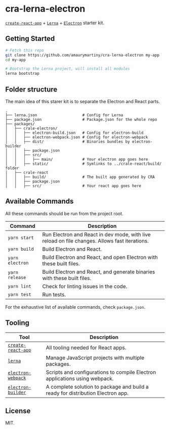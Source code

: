 # cra-lerna-electron

[`create-react-app`](https://github.com/facebook/create-react-app) + [`Lerna`](https://github.com/lerna/lerna) + [`Electron`](https://github.com/electron/electron) starter kit.

## Getting Started

```bash
# Fetch this repo
git clone https://github.com/amaurymartiny/cra-lerna-electron my-app
cd my-app

# Bootstrap the Lerna project, will install all modules
lerna bootstrap
```

## Folder structure

The main idea of this starer kit is to separate the Electron and React parts.

```
.
├── lerna.json                    # Config for Lerna
├── package.json                  # Package.json for the whole repo
├── packages/
│   ├── crale-electron/
│   │   ├── electron-build.json   # Config for electron-build
│   │   ├── electron-webpack.json # Config for electron-webpack
│   │   ├── dist/                 # Binaries bundles by electron-builder
│   │   ├── package.json
│   │   ├── src/
│   │   │   ├── main/             # Your electron app goes here
│   │   ├── static/               # Symlinks to ../crale-react/build/ folder
│   ├── crale-react
│   │   ├── build/                # The built app generated by CRA
│   │   ├── package.json
│   │   ├── src/                  # Your react app goes here
```

## Available Commands

All these commands should be run from the project root.

| Command         | Description                                                                                   |
| --------------- | --------------------------------------------------------------------------------------------- |
| `yarn start`    | Run Electron and React in dev mode, with live reload on file changes. Allows fast iterations. |
| `yarn build`    | Build Electron and React.                                                                     |
| `yarn electron` | Build Electron and React, and open Electron with these built files.                           |
| `yarn release`  | Build Electron and React, and generate binaries with these built files.                       |
| `yarn lint`     | Check for linting issues in the code.                                                         |
| `yarn test`     | Run tests.                                                                                    |

For the exhaustive list of available commands, check `package.json`.

## Tooling

| Tool                                                                        | Description                                                                     |
| --------------------------------------------------------------------------- | ------------------------------------------------------------------------------- |
| [`create-react-app`](https://github.com/facebook/create-react-app)          | All tooling needed for React apps.                                              |
| [`lerna`](https://github.com/lerna/lerna)                                   | Manage JavaScript projects with multiple packages.                              |
| [`electron-webpack`](https://github.com/electron-userland/electron-webpack) | Scripts and configurations to compile Electron applications using webpack.      |
| [`electron-builder`]()                                                      | A complete solution to package and build a ready for distribution Electron app. |

## License

MIT.
